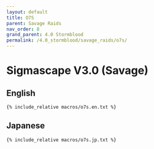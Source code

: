 ```yaml
---
layout: default
title: O7S
parent: Savage Raids
nav_order: 8
grand_parent: 4.0 Stormblood
permalink: /4.0_stormblood/savage_raids/o7s/
---
```


# Sigmascape V3.0 (Savage)

## English
```
{% include_relative macros/o7s.en.txt %}
```

## Japanese
```
{% include_relative macros/o7s.jp.txt %}
```
